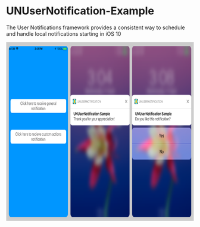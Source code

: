# UNUserNotification-Example

The User Notifications framework provides a consistent way to schedule and handle local notifications starting in iOS 10

<p align="center">
  <img src="sample.png" alt="notification" width="100%" height="480">
</p>

